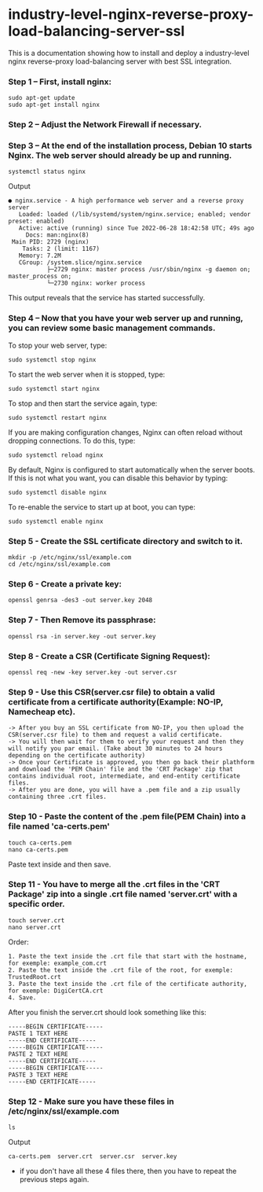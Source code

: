 # industry-level-nginx-reverse-proxy-load-balancing-server-ssl
This is a documentation showing how to install and deploy a industry-level nginx reverse-proxy load-balancing server with best SSL integration.

### Step 1 – First, install nginx:
```
sudo apt-get update
sudo apt-get install nginx
```

### Step 2 – Adjust the Network Firewall if necessary.

### Step 3 – At the end of the installation process, Debian 10 starts Nginx. The web server should already be up and running.
```
systemctl status nginx
```
Output
```
● nginx.service - A high performance web server and a reverse proxy server
   Loaded: loaded (/lib/systemd/system/nginx.service; enabled; vendor preset: enabled)
   Active: active (running) since Tue 2022-06-28 18:42:58 UTC; 49s ago
     Docs: man:nginx(8)
 Main PID: 2729 (nginx)
    Tasks: 2 (limit: 1167)
   Memory: 7.2M
   CGroup: /system.slice/nginx.service
           ├─2729 nginx: master process /usr/sbin/nginx -g daemon on; master_process on;
           └─2730 nginx: worker process
```
This output reveals that the service has started successfully.

### Step 4 – Now that you have your web server up and running, you can review some basic management commands.

To stop your web server, type:
```
sudo systemctl stop nginx
```
To start the web server when it is stopped, type:
```
sudo systemctl start nginx
```
To stop and then start the service again, type:
```
sudo systemctl restart nginx
```
If you are making configuration changes, Nginx can often reload without dropping connections. To do this, type:
```
sudo systemctl reload nginx
```
By default, Nginx is configured to start automatically when the server boots. If this is not what you want, you can disable this behavior by typing:
```
sudo systemctl disable nginx
```
To re-enable the service to start up at boot, you can type:
```
sudo systemctl enable nginx
```

### Step 5 - Create the SSL certificate directory and switch to it.
```
mkdir -p /etc/nginx/ssl/example.com
cd /etc/nginx/ssl/example.com
```

### Step 6 - Create a private key:
```
openssl genrsa -des3 -out server.key 2048
```

### Step 7 - Then Remove its passphrase:
```
openssl rsa -in server.key -out server.key
```

### Step 8 - Create a CSR (Certificate Signing Request):
```
openssl req -new -key server.key -out server.csr
```

### Step 9 - Use this CSR(server.csr file) to obtain a valid certificate from a certificate authority(Example: NO-IP, Namecheap etc).
```
-> After you buy an SSL certificate from NO-IP, you then upload the CSR(server.csr file) to them and request a valid certificate.
-> You will then wait for them to verify your request and then they will notify you par email. (Take about 30 minutes to 24 hours depending on the certificate authority)
-> Once your Certificate is approved, you then go back their plathform and download the 'PEM Chain' file and the 'CRT Package' zip that contains individual root, intermediate, and end-entity certificate files.
-> After you are done, you will have a .pem file and a zip usually containing three .crt files.
```

### Step 10 - Paste the content of the .pem file(PEM Chain) into a file named 'ca-certs.pem'
```
touch ca-certs.pem
nano ca-certs.pem
```
Paste text inside and then save.

### Step 11 - You have to merge all the .crt files in the 'CRT Package' zip into a single .crt file named 'server.crt' with a specific order.
```
touch server.crt
nano server.crt
```
Order:
```
1. Paste the text inside the .crt file that start with the hostname, for exemple: example_com.crt
2. Paste the text inside the .crt file of the root, for exemple: TrustedRoot.crt
3. Paste the text inside the .crt file of the certificate authority, for exemple: DigiCertCA.crt
4. Save.
```
After you finish the server.crt should look something like this:
```
-----BEGIN CERTIFICATE-----
PASTE 1 TEXT HERE
-----END CERTIFICATE-----
-----BEGIN CERTIFICATE-----
PASTE 2 TEXT HERE
-----END CERTIFICATE-----
-----BEGIN CERTIFICATE-----
PASTE 3 TEXT HERE
-----END CERTIFICATE-----
```

### Step 12 - Make sure you have these files in /etc/nginx/ssl/example.com
```
ls
```
Output
```
ca-certs.pem  server.crt  server.csr  server.key
```
* if you don't have all these 4 files there, then you have to repeat the previous steps again.
